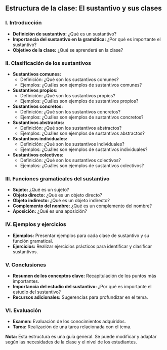 ## Estructura de la clase: El sustantivo y sus clases

### I. Introducción

* **Definición de sustantivo:** ¿Qué es un sustantivo?
* **Importancia del sustantivo en la gramática:** ¿Por qué es importante el sustantivo?
* **Objetivo de la clase:** ¿Qué se aprenderá en la clase?

### II. Clasificación de los sustantivos

* **Sustantivos comunes:** 
    * Definición: ¿Qué son los sustantivos comunes?
    * Ejemplos: ¿Cuáles son ejemplos de sustantivos comunes?
* **Sustantivos propios:**
    * Definición: ¿Qué son los sustantivos propios?
    * Ejemplos: ¿Cuáles son ejemplos de sustantivos propios?
* **Sustantivos concretos:** 
    * Definición: ¿Qué son los sustantivos concretos?
    * Ejemplos: ¿Cuáles son ejemplos de sustantivos concretos?
* **Sustantivos abstractos:**
    * Definición: ¿Qué son los sustantivos abstractos?
    * Ejemplos: ¿Cuáles son ejemplos de sustantivos abstractos?
* **Sustantivos individuales:**
    * Definición: ¿Qué son los sustantivos individuales?
    * Ejemplos: ¿Cuáles son ejemplos de sustantivos individuales?
* **Sustantivos colectivos:**
    * Definición: ¿Qué son los sustantivos colectivos?
    * Ejemplos: ¿Cuáles son ejemplos de sustantivos colectivos?

### III.  Funciones gramaticales del sustantivo

* **Sujeto:** ¿Qué es un sujeto?
* **Objeto directo:** ¿Qué es un objeto directo?
* **Objeto indirecto:** ¿Qué es un objeto indirecto?
* **Complemento del nombre:** ¿Qué es un complemento del nombre?
* **Aposición:** ¿Qué es una aposición?

### IV.  Ejemplos y ejercicios

* **Ejemplos:** Presentar ejemplos para cada clase de sustantivo y su función gramatical.
* **Ejercicios:** Realizar ejercicios prácticos para identificar y clasificar sustantivos.

### V. Conclusiones

* **Resumen de los conceptos clave:** Recapitulación de los puntos más importantes.
* **Importancia del estudio del sustantivo:** ¿Por qué es importante el estudio del sustantivo?
* **Recursos adicionales:** Sugerencias para profundizar en el tema.

### VI. Evaluación

* **Examen:** Evaluación de los conocimientos adquiridos.
* **Tarea:** Realización de una tarea relacionada con el tema.

**Nota:** Esta estructura es una guía general. Se puede modificar y adaptar según las necesidades de la clase y el nivel de los estudiantes.
